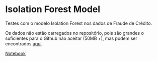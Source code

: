 # Isolation Forest Model

Testes com o modelo Isolation Forest nos dados de Fraude de Crédito.

Os dados não estão carregados no repositório, pois são grandes o suficientes para o Github não aceitar (50MB +), mas podem ser encontrados [aqui](https://www.kaggle.com/mlg-ulb/creditcardfraud).

[Notebook](https://nbviewer.jupyter.org/github/barbosarafael/isolation_forest_model/blob/main/notebook/1.0.test_model.ipynb)
